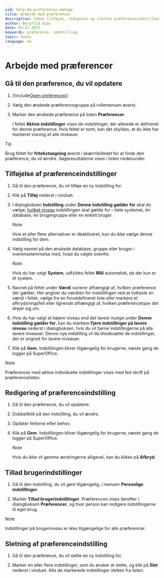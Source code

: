 ```yaml
---
uid: help-da-preferences-manage
title: Arbejde med præferencer
description: Sådan tilføjes, redigeres og slettes præferenceindstillinger.
author: Bergfrid Dias
date: 03.21.2023
keywords: præference, indstilling
topic: howto
language: da
---
```


# Arbejde med præferencer

## Gå til den præference, du vil opdatere

1. [!include[Open preferences](includes/open-preferences.md)]
2. Vælg den ønskede præferencegruppe på rullemenuen øverst.
3. Marker den ønskede præference på listen **Præferencer**.

    I feltet **Aktive indstillinger** vises de indstillinger, der allerede er defineret for denne præference. Hvis feltet er tomt, kan det skyldes, at du ikke har markeret visning af alle niveauer.

> [!TIP]
> Brug feltet for **fritekstsøgning** øverst i skærmbilledet for at finde den præference, du vil ændre. Søgeresultaterne vises i listen nedenunder.

## Tilføjelse af præferenceindstillinger

1. Gå til den præference, du vil tilføje en ny indstilling for.

1. Klik på **Tilføj** nederst i vinduet.

1. I dialogboksen **Indstilling** under **Denne indstilling gælder for** skal du vælge, [hvilket niveau][2] indstillingen skal gælde for – hele systemet, én database, én brugergruppe eller en enkelt bruger.

    > [!NOTE]
    > Hvis et eller flere alternativer er deaktiveret, kan du ikke vælge denne indstilling for dem.

1. Vælg navnet på den ønskede database, gruppe eller bruger i overensstemmelse med, hvad du valgte ovenfor.

    > [!NOTE]
    > Hvis du har valgt **System**, udfyldes feltet **Mål** automatisk, da der kun er ét system.

1. Navnet på feltet under **Værdi** varierer afhængigt af, hvilken præference der gælder. Her angiver du værdien for indstillingen ved at indtaste en værdi i feltet, vælge fra en foruddefineret liste eller markere et afkrydsningsfelt eller lignende afhængigt af, hvilken præferencetype det drejer sig om.

1. Hvis du har valgt et højere niveau end det lavest mulige under **Denne indstilling gælder for**, kan du markere **Fjern indstillinger på lavere niveau** nederst i dialogboksen, hvis du vil fjerne indstillingerne på alle lavere niveauer. Denne nye indstilling vil da tilsidesætte de indstillinger, der er angivet for lavere niveauer.

1. Klik på **Gem**. Indstillingen bliver tilgængelig for brugerne, næste gang de logger på SuperOffice.

> [!NOTE]
> Præferencer med aktive individuelle indstillinger vises med fed skrift på præferencelisten.

## <a id="edit"></a>Redigering af præferenceindstilling

1. Gå til den præference, du vil opdatere.

1. Dobbeltklik på den indstilling, du vil ændre.

1. Opdater felterne efter behov.

1. Klik på **Gem**. Indstillingen bliver tilgængelig for brugerne, næste gang de logger på SuperOffice.

    > [!NOTE]
    > Hvis du ikke vil gemme ændringerne alligevel, kan du klikke på **Afbryd**.

## <a id="personal"></a>Tillad brugerindstillinger

1. Gå til den indstilling, du vil gøre tilgængelig, i menuen **Personlige indstillinger**.

1. Markér **Tillad brugerindstillinger**. Præferencen vises derefter i dialogboksen **Præferencer**, og hver person kan redigere indstillingerne til eget brug.

> [!NOTE]
> Indstillinger på brugerniveau er ikke tilgængelige for alle præferencer.

## Sletning af præferenceindstilling

1. Gå til den præference, du vil slette en ny indstilling for.

1. Marker en eller flere indstillinger, som du ønsker at slette, og klik på **Slet** nederst i vinduet. Alle de markerede indstillinger slettes fra listen.

<!-- Referenced links -->
[2]: index.md#levels

<!-- Referenced images -->
